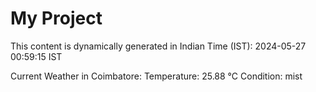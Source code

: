 # My Project

This content is dynamically generated in Indian Time (IST): 2024-05-27 00:59:15 IST


Current Weather in Coimbatore:
Temperature: 25.88 °C
Condition: mist
